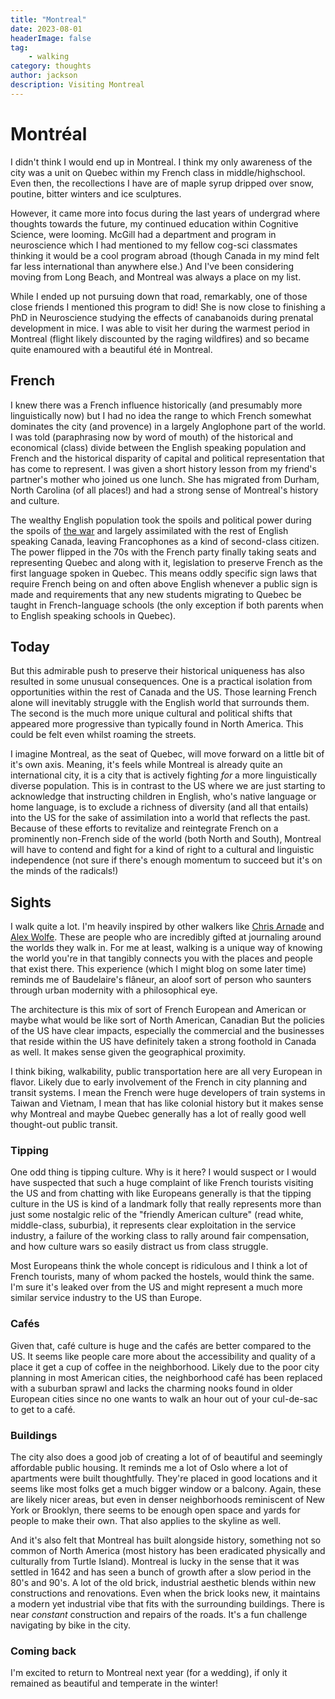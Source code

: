 ```yaml
---
title: "Montreal"
date: 2023-08-01
headerImage: false
tag:
    - walking
category: thoughts
author: jackson
description: Visiting Montreal
---
```


# Montréal

I didn't think I would end up in Montreal. I think my only awareness of the city was a unit on Quebec within my French class in middle/highschool. Even then, the recollections I have are of maple syrup dripped over snow, poutine, bitter winters and ice sculptures.

However, it came more into focus during the last years of undergrad where thoughts towards the future, my continued education within Cognitive Science, were looming. McGill had a department and program in neuroscience which I had mentioned to my fellow cog-sci classmates thinking it would be a cool program abroad (though Canada in my mind felt far less international than anywhere else.) And I've been considering moving from Long Beach, and Montreal was always a place on my list.

While I ended up not pursuing down that road, remarkably, one of those close friends I mentioned this program to did! She is now close to finishing a PhD in Neuroscience studying the effects of canabanoids during prenatal development in mice. I was able to visit her during the warmest period in Montreal (flight likely discounted by the raging wildfires) and so became quite enamoured with a beautiful été in Montreal.

## French

I knew there was a French influence historically (and presumably more linguistically now) but I had no idea the range to which French somewhat dominates the city (and provence) in a largely Anglophone part of the world. I was told (paraphrasing now by word of mouth) of the historical and economical (class) divide between the English speaking population and French and the historical disparity of capital and political representation that has come to represent. I was given a short history lesson from my friend's partner's mother who joined us one lunch. She has migrated from Durham, North Carolina (of all places!) and had a strong sense of Montreal's history and culture.

The wealthy English population took the spoils and political power during the spoils of [the war](https://en.wikipedia.org/wiki/Battle_of_the_Plains_of_Abraham) and largely assimilated with the rest of English speaking Canada, leaving Francophones as a kind of second-class citizen. The power flipped in the 70s with the French party finally taking seats and representing Quebec and along with it, legislation to preserve French as the first language spoken in Quebec. This means oddly specific sign laws that require French being on and often above English whenever a public sign is made and requirements that any new students migrating to Quebec be taught in French-language schools (the only exception if both parents when to English speaking schools in Quebec).

## Today

But this admirable push to preserve their historical uniqueness has also resulted in some unusual consequences. One is a practical isolation from opportunities within the rest of Canada and the US. Those learning French alone will inevitably struggle with the English world that surrounds them. The second is the much more unique cultural and political shifts that appeared more progressive than typically found in North America. This could be felt even whilst roaming the streets.

I imagine Montreal, as the seat of Quebec, will move forward on a little bit of it's own axis. Meaning, it's feels while Montreal is already quite an international city, it is a city that is actively fighting _for_ a more linguistically diverse population. This is in contrast to the US where we are just starting to acknowledge that instructing children in English, who's native language or home language, is to exclude a richness of diversity (and all that entails) into the US for the sake of assimilation into a world that reflects the past. Because of these efforts to revitalize and reintegrate French on a prominently non-French side of the world (both North and South), Montreal will have to contend and fight for a kind of right to a cultural and linguistic independence (not sure if there's enough momentum to succeed but it's on the minds of the radicals!)

## Sights

I walk quite a lot. I'm heavily inspired by other walkers like [Chris Arnade](https://walkingtheworld.substack.com/) and [Alex Wolfe](https://pedestrian.substack.com/). These are people who are incredibly gifted at journaling around the worlds they walk in. For me at least, walking is a unique way of knowing the world you're in that tangibly connects you with the places and people that exist there. This experience (which I might blog on some later time) reminds me of Baudelaire's flâneur, an aloof sort of person who saunters through urban modernity with a philosophical eye.

The architecture is this mix of sort of French European and American or maybe what would be like sort of North American, Canadian But the policies of the US have clear impacts, especially the commercial and the businesses that reside within the US have definitely taken a strong foothold in Canada as well. It makes sense given the geographical proximity.

I think biking, walkability, public transportation here are all very European in flavor. Likely due to early involvement of the French in city planning and transit systems. I mean the French were huge developers of train systems in Taiwan and Vietnam, I mean that has like colonial history but it makes sense why Montreal and maybe Quebec generally has a lot of really good well thought-out public transit.

### Tipping

One odd thing is tipping culture. Why is it here? I would suspect or I would have suspected that such a huge complaint of like French tourists visiting the US and from chatting with like Europeans generally is that the tipping culture in the US is kind of a landmark folly that really represents more than just some nostalgic relic of the "friendly American culture" (read white, middle-class, suburbia), it represents clear exploitation in the service industry, a failure of the working class to rally around fair compensation, and how culture wars so easily distract us from class struggle.

Most Europeans think the whole concept is ridiculous and I think a lot of French tourists, many of whom packed the hostels, would think the same. I'm sure it's leaked over from the US and might represent a much more similar service industry to the US than Europe.

### Cafés

Given that, café culture is huge and the cafés are better compared to the US. It seems like people care more about the accessibility and quality of a place it get a cup of coffee in the neighborhood. Likely due to the poor city planning in most American cities, the neighborhood café has been replaced with a suburban sprawl and lacks the charming nooks found in older European cities since no one wants to walk an hour out of your cul-de-sac to get to a café.

### Buildings

The city also does a good job of creating a lot of of beautiful and seemingly affordable public housing. It reminds me a lot of Oslo where a lot of apartments were built thoughtfully. They're placed in good locations and it seems like most folks get a much bigger window or a balcony. Again, these are likely nicer areas, but even in denser neighborhoods reminiscent of New York or Brooklyn, there seems to be enough open space and yards for people to make their own. That also applies to the skyline as well.

And it's also felt that Montreal has built alongside history, something not so common of North America (most history has been eradicated physically and culturally from Turtle Island). Montreal is lucky in the sense that it was settled in 1642 and has seen a bunch of growth after a slow period in the 80's and 90's. A lot of the old brick, industrial aesthetic blends within new constructions and renovations. Even when the brick looks new, it maintains a modern yet industrial vibe that fits with the surrounding buildings. There is near _constant_ construction and repairs of the roads. It's a fun challenge navigating by bike in the city.

### Coming back

I'm excited to return to Montreal next year (for a wedding), if only it remained as beautiful and temperate in the winter!
